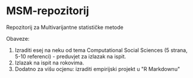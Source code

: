 # MSM-repozitorij
Repozitorij za Multivarijantne statističke metode

Obaveze:

1. Izraditi esej na neku od tema Computational Social Sciences (5 strana, 5-10 referenci) - preduvjet za izlazak na ispit.
2. Izlazak na ispit na rokovima.
3. Dodatno za višu ocjenu: izraditi empirijski projekt u "R Markdownu"
